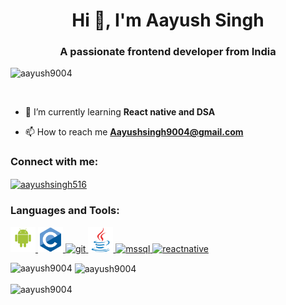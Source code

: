 <h1 align="center">Hi 👋, I'm Aayush Singh</h1>
<h3 align="center">A passionate frontend developer from India</h3>
<img src="https://i.pinimg.com/originals/f3/6f/0b/f36f0b35c0034e886ba12b90c293c706.gif" width ="450" align="right" alt="">
<p align="left"> <img src="https://komarev.com/ghpvc/?username=aayush9004&label=Profile%20views&color=0e75b6&style=flat" alt="aayush9004" /> </p>

<p align="left"> <a href="https://twitter.com/" target="blank"><img src="https://img.shields.io/twitter/follow/?logo=twitter&style=for-the-badge" alt="" /></a> </p>

- 🌱 I’m currently learning **React native and DSA**

- 📫 How to reach me **Aayushsingh9004@gmail.com**

<h3 align="left">Connect with me:</h3>
<p align="left">
<a href="https://instagram.com/aayushsingh516" target="blank"><img align="center" src="https://raw.githubusercontent.com/rahuldkjain/github-profile-readme-generator/master/src/images/icons/Social/instagram.svg" alt="aayushsingh516" height="30" width="40" /></a>
</p>

<h3 align="left">Languages and Tools:</h3>
<p align="left"> <a href="https://developer.android.com" target="_blank" rel="noreferrer"> <img src="https://raw.githubusercontent.com/devicons/devicon/master/icons/android/android-original-wordmark.svg" alt="android" width="40" height="40"/> </a> <a href="https://www.cprogramming.com/" target="_blank" rel="noreferrer"> <img src="https://raw.githubusercontent.com/devicons/devicon/master/icons/c/c-original.svg" alt="c" width="40" height="40"/> </a> <a href="https://git-scm.com/" target="_blank" rel="noreferrer"> <img src="https://www.vectorlogo.zone/logos/git-scm/git-scm-icon.svg" alt="git" width="40" height="40"/> </a> <a href="https://www.java.com" target="_blank" rel="noreferrer"> <img src="https://raw.githubusercontent.com/devicons/devicon/master/icons/java/java-original.svg" alt="java" width="40" height="40"/> </a> <a href="https://www.microsoft.com/en-us/sql-server" target="_blank" rel="noreferrer"> <img src="https://www.svgrepo.com/show/303229/microsoft-sql-server-logo.svg" alt="mssql" width="40" height="40"/> </a> <a href="https://reactnative.dev/" target="_blank" rel="noreferrer"> <img src="https://reactnative.dev/img/header_logo.svg" alt="reactnative" width="40" height="40"/> </a> </p>

<p><img align="left" src="https://github-readme-stats.vercel.app/api/top-langs?username=aayush9004&show_icons=true&locale=en&layout=compact" alt="aayush9004" /></p>

<p>&nbsp;<img align="center" src="https://github-readme-stats.vercel.app/api?username=aayush9004&show_icons=true&locale=en" alt="aayush9004" /></p>

<p><img align="center" src="https://github-readme-streak-stats.herokuapp.com/?user=aayush9004&" alt="aayush9004" /></p>
